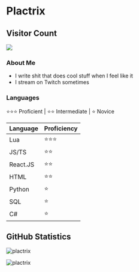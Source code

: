 # Plactrix

## Visitor Count
  <img src="https://profile-counter.glitch.me/Plactrix/count.svg" />

### About Me
- I write shit that does cool stuff when I feel like it
- I stream on Twitch sometimes

### Languages
⭐⭐⭐ Proficient | ⭐⭐ Intermediate | ⭐ Novice

|Language|Proficiency|
|---|---|
Lua | ⭐⭐⭐
JS/TS | ⭐⭐
React.JS | ⭐⭐
HTML | ⭐⭐
Python | ⭐
SQL | ⭐
C# | ⭐

## GitHub Statistics
<p><img align="center" src="https://github-readme-streak-stats.herokuapp.com/?user=plactrix" alt="plactrix" /></p>
<p><img align="center" src="https://github-readme-stats.vercel.app/api?username=Plactrix&count_private=true&show_icons=true" alt="plactrix" /></p>
